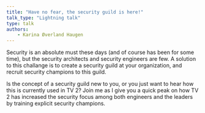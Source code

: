 ```yaml
---
title: "Have no fear, the security guild is here!"
talk_type: "Lightning talk"
type: talk
authors:
    - Karina Øverland Haugen
---
```

Security is an absolute must these days (and of course has been for some time), but the security architects and security engineers are few. 
A solution to this challange is to create a security guild at your organization, and recruit security champions to this guild. 

Is the concept of a security guild new to you, or you just want to hear how this is currently used in TV 2? 
Join me as I give you a quick peak on how TV 2 has increased the security focus among both engineers and the leaders by training explicit security champions.
